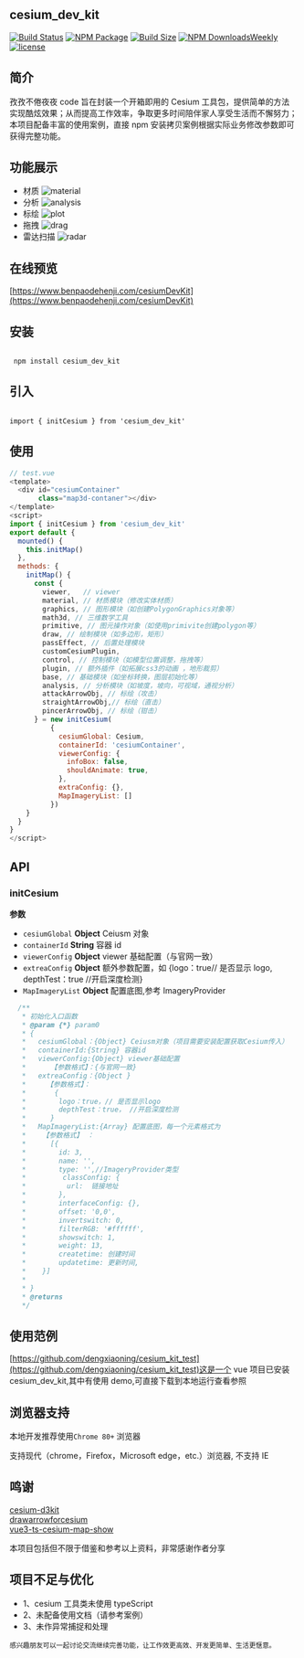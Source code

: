 ## cesium_dev_kit

[![Build Status][build-main]][build-status]
[![NPM Package][npm]][npm-url]
[![Build Size][build-size]][build-size-url]
[![NPM DownloadsWeekly][npm-download]][npmtrends-url]
[![license][license-uri]][license-link]

## 简介

孜孜不倦夜夜 code 旨在封装一个开箱即用的 Cesium 工具包，提供简单的方法实现酷炫效果；从而提高工作效率，争取更多时间陪伴家人享受生活而不懈努力；本项目配备丰富的使用案例，直接 npm 安装拷贝案例根据实际业务修改参数即可获得完整功能。

## 功能展示

- 材质
  ![material](https://github.com/dengxiaoning/cesium_dev_kit/blob/master/src/assets/image/preview/material.gif)
- 分析
  ![analysis](https://github.com/dengxiaoning/cesium_dev_kit/blob/master/src/assets/image/preview/analysis.gif)
- 标绘
  ![plot](https://github.com/dengxiaoning/cesium_dev_kit/blob/master/src/assets/image/preview/plot.gif)
- 拖拽
  ![drag](https://github.com/dengxiaoning/cesium_dev_kit/blob/master/src/assets/image/preview/drag.gif)
- 雷达扫描
  ![radar](https://github.com/dengxiaoning/cesium_dev_kit/blob/master/src/assets/image/preview/radar.gif)

## 在线预览

[https://www.benpaodehenji.com/cesiumDevKit](https://www.benpaodehenji.com/cesiumDevKit)

## 安装

```shell

 npm install cesium_dev_kit

```

## 引入

```

import { initCesium } from 'cesium_dev_kit'

```

## 使用

```javaScript
// test.vue
<template>
  <div id="cesiumContainer"
       class="map3d-contaner"></div>
</template>
<script>
import { initCesium } from 'cesium_dev_kit'
export default {
  mounted() {
    this.initMap()
  },
  methods: {
    initMap() {
      const {
        viewer,   // viewer
        material, // 材质模块（修改实体材质）
        graphics, // 图形模块（如创建PolygonGraphics对象等）
        math3d, // 三维数学工具
        primitive, // 图元操作对象（如使用primivite创建polygon等）
        draw, // 绘制模块（如多边形，矩形）
        passEffect, // 后置处理模块
        customCesiumPlugin,
        control, // 控制模块（如模型位置调整，拖拽等）
        plugin, // 额外插件（如拓展css3的动画 ，地形裁剪）
        base, // 基础模块（如坐标转换，图层初始化等）
        analysis, // 分析模块（如坡度，坡向，可视域，通视分析）
        attackArrowObj, // 标绘（攻击）
        straightArrowObj,// 标绘（直击）
        pincerArrowObj, // 标绘（钳击）
      } = new initCesium(
          {
            cesiumGlobal: Cesium,
            containerId: 'cesiumContainer',
            viewerConfig: {
              infoBox: false,
              shouldAnimate: true,
            },
            extraConfig: {},
            MapImageryList: []
          })
    }
  }
}
</script>
```

## API

### initCesium

**参数**

- `cesiumGlobal` **Object** Ceiusm 对象
- `containerId` **String** 容器 id
- `viewerConfig` **Object** viewer 基础配置（与官网一致）
- `extreaConfig` **Object** 额外参数配置，如 {logo：true// 是否显示 logo, depthTest：true //开启深度检测}
- `MapImageryList` **Object** 配置底图,参考 ImageryProvider

```javaScript
  /**
   * 初始化入口函数
   * @param {*} param0
   * {
   *   cesiumGlobal：{Object} Ceiusm对象（项目需要安装配置获取Cesium传入）
   *   containerId:{String} 容器id
   *   viewerConfig:{Object} viewer基础配置
   *      【参数格式】：{与官网一致}
   *   extreaConfig：{Object }
   *     【参数格式】：
   *       {
   *        logo：true，// 是否显示logo
   *        depthTest：true， //开启深度检测
   *      }
   *   MapImageryList:{Array} 配置底图，每一个元素格式为
   *    【参数格式】 ：
   *      [{
   *        id: 3,
   *        name: '',
   *        type: '',//ImageryProvider类型
   *         classConfig: {
   *          url:  链接地址
   *        },
   *        interfaceConfig: {},
   *        offset: '0,0',
   *        invertswitch: 0,
   *        filterRGB: '#ffffff',
   *        showswitch: 1,
   *        weight: 13,
   *        createtime: 创建时间
   *        updatetime: 更新时间,
   *    }]
   *
   * }
   * @returns
   */
```

## 使用范例

[https://github.com/dengxiaoning/cesium_kit_test](https://github.com/dengxiaoning/cesium_kit_test)这是一个 vue 项目已安装 cesium_dev_kit,其中有使用 demo,可直接下载到本地运行查看参照

##

## 浏览器支持

本地开发推荐使用`Chrome 80+` 浏览器

支持现代（chrome，Firefox，Microsoft edge，etc.）浏览器, 不支持 IE

## 鸣谢

[cesium-d3kit](https://github.com/zhangti0708/cesium-d3kit)<br/>
[drawarrowforcesium](https://gitcode.net/mirrors/gitgitczl/drawarrowforcesium)<br/>
[vue3-ts-cesium-map-show](https://gitee.com/hawk86104/vue3-ts-cesium-map-show)<br/>

本项目包括但不限于借鉴和参考以上资料，非常感谢作者分享

## 项目不足与优化

- 1、cesium 工具类未使用 typeScript
- 2、未配备使用文档（请参考案例）
- 3、未作异常捕捉和处理

<small>感兴趣朋友可以一起讨论交流继续完善功能，让工作效更高效、开发更简单、生活更惬意。</small>

[npm]: https://img.shields.io/npm/v/cesium_dev_kit
[npm-url]: https://www.npmjs.com/package/cesium_dev_kit
[build-size]: https://img.shields.io/bundlephobia/minzip/cesium_dev_kit/1.0.57
[build-size-url]: https://img.shields.io/bundlephobia/minzip/cesium_dev_kit
[npm-download]: https://img.shields.io/npm/dt/cesium_dev_kit
[npmtrends-url]: https://www.npmtrends.com/cesium_dev_kit
[license-uri]: https://img.shields.io/npm/l/cesium_dev_kit.svg
[license-link]: https://npm.im/cesium_dev_kit
[build-status]: https://github.com/dengxiaoning/cesium_dev_kit
[build-main]: https://img.shields.io/github/actions/workflow/status/dengxiaoning/cesium_dev_kit/project-build.yml?branch=main

